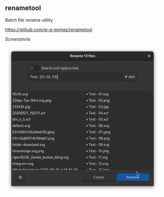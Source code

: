 ## renametool

Batch file rename utility

https://github.com/w-a-gomes/renametool

*Screenshots*

![Image](image/screen.png "screenshot")

